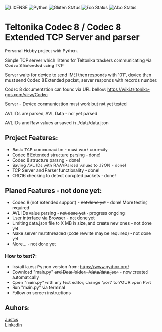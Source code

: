 ![LICENSE](https://img.shields.io/badge/license-MIT-blue.svg?style=flat-square)
![Python](https://img.shields.io/badge/Python-3.11.2-blue)
![Gluten Status](https://img.shields.io/badge/Gluten-Free-green.svg)
![Eco Status](https://img.shields.io/badge/ECO-Friendly-green.svg)
![Alco Status](https://img.shields.io/badge/Contains-Alcohol-red.svg)

# Teltonika Codec 8 / Codec 8 Extended TCP Server and parser

Personal Hobby project with Python.

Simple TCP server which listens for Teltonika trackers communicating via Codec 8 Extended using TCP

Server waits for device to send IMEI then responds with "01", device then must send Codec 8 Extended packet, server responds with records number.

Codec 8 documentation can found via URL bellow:
https://wiki.teltonika-gps.com/view/Codec

Server - Device communication must work but not yet tested

AVL IDs are parsed, AVL Data - not yet parsed

AVL IDs and Raw values ar saved in ./data/data.json

## Project Features:

- Basic TCP communaction - must work correctly
- Codec 8 Extended structure parsing - done!
- Codec 8 structure parsing - done!
- Saving AVL IDs with RAW/Parsed values to JSON - done!
- TCP Server and Parser functionality - done!
- CRC16 checking to detect corupted packets - done!

## Planed Features - not done yet:

- Codec 8 (not extended support) - ~~not done yet~~ - done! More testing required
- AVL IDs value parsing - ~~not done yet~~ - progress ongoing
- User interface via Browser - not done yet
- Limiting data.json file to X MB in size, and create new ones - not done yet
- Make server multithreaded (code rewrite may be required) - not done yet
- More... - not done yet

### How to test?:

- Install latest Python version from: https://www.python.org/
- Download "main.py" ~~and Data folder: ./data/data.json~~ - now created automatically
- Open "main.py" with any text editor, change 'port' to YOUR open Port
- Run "main.py" via terminal
- Follow on screen instructions

## Auhors:
[Justas](https://github.com/Justas1988) <br>
[LinkedIn](https://www.linkedin.com/in/justas-belevi%C4%8Dius-4a5485219/)
